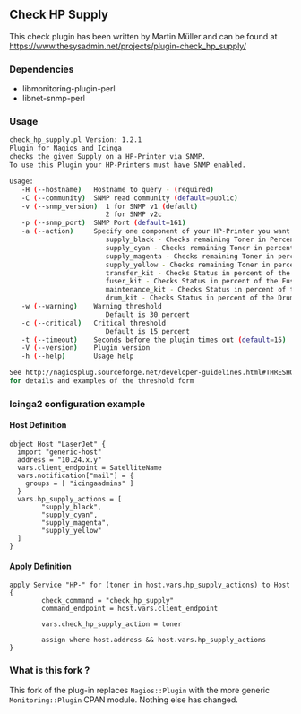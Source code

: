 
## Check HP Supply

This check plugin has been written by Martin Müller and can be found at 
https://www.thesysadmin.net/projects/plugin-check_hp_supply/

### Dependencies

* libmonitoring-plugin-perl
* libnet-snmp-perl

### Usage

```bash
check_hp_supply.pl Version: 1.2.1
Plugin for Nagios and Icinga 
checks the given Supply on a HP-Printer via SNMP.
To use this Plugin your HP-Printers must have SNMP enabled.

Usage:
   -H (--hostname)   Hostname to query - (required)
   -C (--community)  SNMP read community (default=public)
   -v (--snmp_version)  1 for SNMP v1 (default)
                        2 for SNMP v2c
   -p (--snmp_port)  SNMP Port (default=161)
   -a (--action)     Specify one component of your HP-Printer you want to check (required)
                        supply_black - Checks remaining Toner in Percent of the Black-Cartridge
                        supply_cyan - Checks remaining Toner in percent of the Cyan-Cartridge (use only for Color-Printers!)
                        supply_magenta - Checks remaining Toner in percent of the Magenta-Cartridge (use only for Color-Printers!)
                        supply_yellow - Checks remaining Toner in percent of the Yellow-Cartridge (use only for Color-Printers!)
                        transfer_kit - Checks Status in percent of the Transfer-Kit / Imaging Drum (only available/tested on HP Color LaserJet 2550 and 4650)
                        fuser_kit - Checks Status in percent of the Fuser-Kit (only available/tested on HP Color LaserJet 4650)
                        maintenance_kit - Checks Status in percent of the Maintenance-Kit (only available/tested on HP LaserJet 4200/4250/4300)
                        drum_kit - Checks Status in percent of the Drum-Kit (only available/tested on Hp Color LaserJet 4550)
   -w (--warning)    Warning threshold
                        Default is 30 percent
   -c (--critical)   Critical threshold
                        Default is 15 percent
   -t (--timeout)    Seconds before the plugin times out (default=15)
   -V (--version)    Plugin version
   -h (--help)       Usage help 

See http://nagiosplug.sourceforge.net/developer-guidelines.html#THRESHOLDFORMAT
for details and examples of the threshold form
```

### Icinga2 configuration example

#### Host Definition

```
object Host "LaserJet" {
  import "generic-host"
  address = "10.24.x.y"
  vars.client_endpoint = SatelliteName
  vars.notification["mail"] = {
    groups = [ "icingaadmins" ]
  }
  vars.hp_supply_actions = [
        "supply_black",
        "supply_cyan",
        "supply_magenta",
        "supply_yellow"
  ]
}

```

#### Apply Definition

```
apply Service "HP-" for (toner in host.vars.hp_supply_actions) to Host {
        check_command = "check_hp_supply"
        command_endpoint = host.vars.client_endpoint

        vars.check_hp_supply_action = toner

        assign where host.address && host.vars.hp_supply_actions
}
```

### What is this fork ? 

This fork of the plug-in replaces `Nagios::Plugin` with the more generic `Monitoring::Plugin` CPAN module.
Nothing else has changed.
